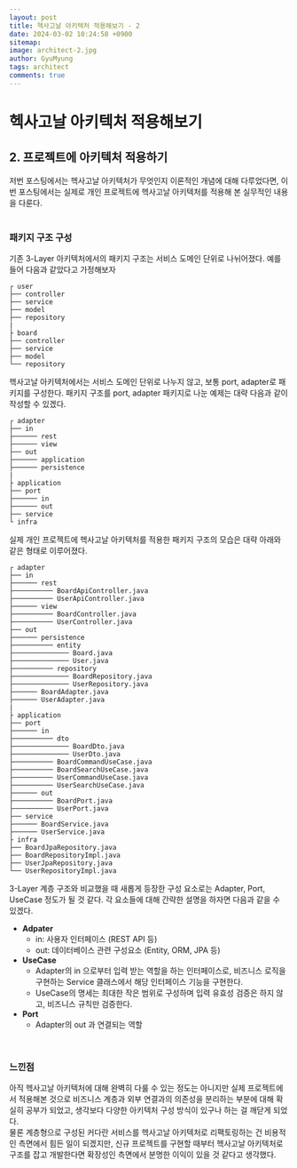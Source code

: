 ```yaml
---
layout:	post
title: 헥사고날 아키텍처 적용해보기 - 2
date: 2024-03-02 10:24:58 +0900
sitemap: 
image: architect-2.jpg
author: GyuMyung
tags: architect
comments: true
---
```

# 헥사고날 아키텍처 적용해보기
## 2. 프로젝트에 아키텍처 적용하기

저번 포스팅에서는 헥사고날 아키텍처가 무엇인지 이론적인 개념에 대해 다루었다면, 이번 포스팅에서는 실제로 개인 프로젝트에 헥사고날 아키텍처를 적용해 본 실무적인 내용을 다룬다. <br/><br/>

### 패키지 구조 구성
기존 3-Layer 아키텍처에서의 패키지 구조는 서비스 도메인 단위로 나뉘어졌다. 예를 들어 다음과 같았다고 가정해보자 <br/>
```
┌ user
├── controller
├── service
├── model
├── repository
|
├ board
├── controller
├── service
├── model
└── repository
```


헥사고날 아키텍처에서는 서비스 도메인 단위로 나누지 않고, 보통 port, adapter로 패키지를 구성한다. 패키지 구조를 port, adapter 패키지로 나눈 예제는 대략 다음과 같이 작성할 수 있겠다. <br/>
```
┌ adapter
├── in
├────── rest
├────── view
├── out
├────── application
├────── persistence
|
├ application
├── port
├────── in
├────── out
├── service
└ infra
```


실제 개인 프로젝트에 헥사고날 아키텍처를 적용한 패키지 구조의 모습은 대략 아래와 같은 형태로 이루어졌다. <br/>

```
┌ adapter
├── in
├────── rest
├────────── BoardApiController.java
├────────── UserApiController.java
├────── view
├────────── BoardController.java
├────────── UserController.java
├── out
├────── persistence
├────────── entity
├────────────── Board.java
├────────────── User.java
├────────── repository
├────────────── BoardRepository.java
├────────────── UserRepository.java
├────── BoardAdapter.java
├────── UserAdapter.java
|
├ application
├── port
├────── in
├────────── dto
├────────────── BoardDto.java
├────────────── UserDto.java
├────────── BoardCommandUseCase.java
├────────── BoardSearchUseCase.java
├────────── UserCommandUseCase.java
├────────── UserSearchUseCase.java
├────── out
├────────── BoardPort.java
├────────── UserPort.java
├── service
├────── BoardService.java
├────── UserService.java
├ infra
├── BoardJpaRepository.java
├── BoardRepositoryImpl.java
├── UserJpaRepository.java
└── UserRepositoryImpl.java
```


3-Layer 계층 구조와 비교했을 때 새롭게 등장한 구성 요소로는 Adapter, Port, UseCase 정도가 될 것 같다. 각 요소들에 대해 간략한 설명을 하자면 다음과 같을 수 있겠다. <br/>
* **Adpater**
  * in: 사용자 인터페이스 (REST API 등)
  * out: 데이터베이스 관련 구성요소 (Entity, ORM, JPA 등)
* **UseCase**
  * Adapter의 in 으로부터 입력 받는 역할을 하는 인터페이스로, 비즈니스 로직을 구현하는 Service 클래스에서 해당 인터페이스 기능을 구현한다.
  * UseCase의 명세는 최대한 작은 범위로 구성하며 입력 유효성 검증은 하지 않고, 비즈니스 규칙만 검증한다.
* **Port**
  * Adapter의 out 과 연결되는 역할

<br/>

### 느낀점
아직 헥사고날 아키텍처에 대해 완벽히 다룰 수 있는 정도는 아니지만 실제 프로젝트에서 적용해본 것으로 비즈니스 계층과 외부 연결과의 의존성을 분리하는 부분에 대해 확실히 공부가 되었고, 생각보다 다양한 아키텍처 구성 방식이 있구나 하는 걸 깨닫게 되었다. <br/>
물론 계층형으로 구성된 커다란 서비스를 헥사고날 아키텍처로 리팩토링하는 건 비용적인 측면에서 힘든 일이 되겠지만, 신규 프로젝트를 구현할 때부터 헥사고날 아키텍처로 구조를 잡고 개발한다면 확장성인 측면에서 분명한 이익이 있을 것 같다고 생각했다. <br/>
